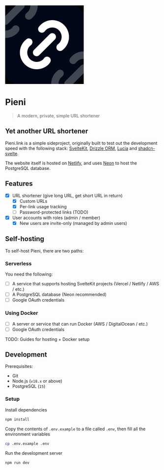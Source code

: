 ![logo](/static/favicon.png)

# Pieni

> A modern, private, simple URL shortener

## Yet another URL shortener

Pieni.link is a simple sideproject, originally built to test out the development speed with the following stack: [SvelteKit](https://kit.svelte.dev/), [Drizzle ORM](https://orm.drizzle.team/), [Lucia](https://lucia-auth.com/) and [shadcn-svelte](https://www.shadcn-svelte.com/).

The website itself is hosted on [Netlify](https://app.netlify.com/), and uses [Neon](https://neon.tech/) to host the PostgreSQL database.

## Features

- [x] URL shortener (give long URL, get short URL in return)
  - [x] Custom URLs
  - [x] Per-link usage tracking
  - [ ] Password-protected links (TODO)
- [x] User accounts with roles (admin / member)
  - [x] New users are invite-only (managed by admin users)

## Self-hosting

To self-host Pieni, there are two paths:

### Serverless

You need the following:

- [ ] A service that supports hosting SvelteKit projects (Vercel / Netlify / AWS / etc.)
- [ ] A PostgreSQL database (Neon recommended)
- [ ] Google OAuth credentials

### Using Docker

- [ ] A server or service that can run Docker (AWS / DigitalOcean / etc.)
- [ ] Google OAuth credentials

TODO: Guides for hosting + Docker setup

## Development

Prerequisites:

- Git
- Node.js (`v18.x` or above)
- PostgreSQL (`15`)

### Setup

Install dependencies

```bash
npm install
```

Copy the contents of `.env.example` to a file called `.env`, then fill all the environment variables

```bash
cp .env.example .env
```

Run the development server

```bash
npm run dev
```

